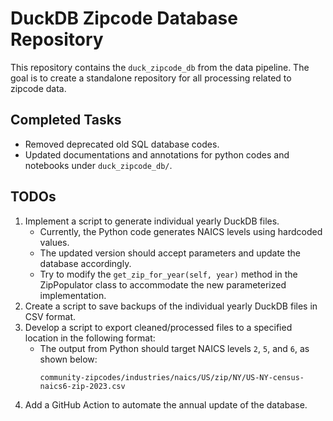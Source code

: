# DuckDB Zipcode Database Repository

This repository contains the `duck_zipcode_db` from the data pipeline. The goal is to create a standalone repository for all processing related to zipcode data.

## Completed Tasks
- Removed deprecated old SQL database codes.
- Updated documentations and annotations for python codes and notebooks under `duck_zipcode_db/`.

## TODOs
1. Implement a script to generate individual yearly DuckDB files.
   - Currently, the Python code generates NAICS levels using hardcoded values.
   - The updated version should accept parameters and update the database accordingly.
   - Try to modify the `get_zip_for_year(self, year)` method in the ZipPopulator class to accommodate the new parameterized implementation.
2. Create a script to save backups of the individual yearly DuckDB files in CSV format.
3. Develop a script to export cleaned/processed files to a specified location in the following format:
   - The output from Python should target NAICS levels `2`, `5`, and `6`, as shown below:
     ```
     community-zipcodes/industries/naics/US/zip/NY/US-NY-census-naics6-zip-2023.csv
     ```
4. Add a GitHub Action to automate the annual update of the database.
